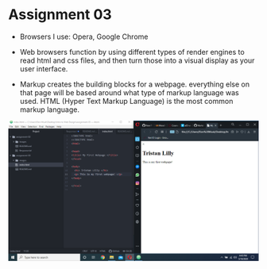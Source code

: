 # Assignment 03 #

- Browsers I use: Opera, Google Chrome

- Web browsers function by using different types of render engines to read html and css files, and then turn those into a visual display as your user interface.

- Markup creates the building blocks for a webpage. everything else on that page will be based around what type of markup language was used. HTML (Hyper Text Markup Language) is the most common markup language.

![relative link to screenshot](images/AtomScreenshot-03.png)
